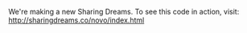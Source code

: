 We're making a new Sharing Dreams.
To see this code in action, visit: http://sharingdreams.co/novo/index.html
